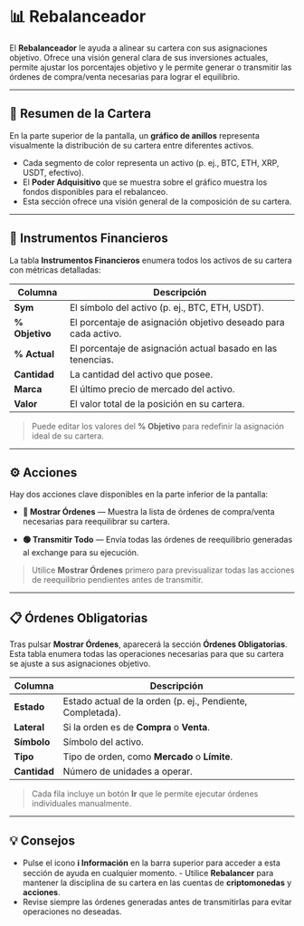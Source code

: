 # 📊 Rebalanceador

El **Rebalanceador** le ayuda a alinear su cartera con sus asignaciones objetivo. Ofrece una visión general clara de sus inversiones actuales, permite ajustar los porcentajes objetivo y le permite generar o transmitir las órdenes de compra/venta necesarias para lograr el equilibrio.

---

## 💼 Resumen de la Cartera

En la parte superior de la pantalla, un **gráfico de anillos** representa visualmente la distribución de su cartera entre diferentes activos.

- Cada segmento de color representa un activo (p. ej., BTC, ETH, XRP, USDT, efectivo).
- El **Poder Adquisitivo** que se muestra sobre el gráfico muestra los fondos disponibles para el rebalanceo.
- Esta sección ofrece una visión general de la composición de su cartera.

---

## 🧾 Instrumentos Financieros

La tabla **Instrumentos Financieros** enumera todos los activos de su cartera con métricas detalladas:

| Columna | Descripción |
|--------|-------------|
| **Sym** | El símbolo del activo (p. ej., BTC, ETH, USDT). |
| **% Objetivo** | El porcentaje de asignación objetivo deseado para cada activo. |
| **% Actual** | El porcentaje de asignación actual basado en las tenencias. |
| **Cantidad** | La cantidad del activo que posee. |
| **Marca** | El último precio de mercado del activo. |
| **Valor** | El valor total de la posición en su cartera. |

> Puede editar los valores del **% Objetivo** para redefinir la asignación ideal de su cartera.

---

## ⚙️ Acciones

Hay dos acciones clave disponibles en la parte inferior de la pantalla:

- **🔴 Mostrar Órdenes** — Muestra la lista de órdenes de compra/venta necesarias para reequilibrar su cartera.

- **🟢 Transmitir Todo** — Envía todas las órdenes de reequilibrio generadas al exchange para su ejecución.

> Utilice **Mostrar Órdenes** primero para previsualizar todas las acciones de reequilibrio pendientes antes de transmitir.

---

## 📋 Órdenes Obligatorias

Tras pulsar **Mostrar Órdenes**, aparecerá la sección **Órdenes Obligatorias**. Esta tabla enumera todas las operaciones necesarias para que su cartera se ajuste a sus asignaciones objetivo.

| Columna | Descripción |
|--------|-------------|
| **Estado** | Estado actual de la orden (p. ej., Pendiente, Completada). |
| **Lateral** | Si la orden es de **Compra** o **Venta**. |
| **Símbolo** | Símbolo del activo. |
| **Tipo** | Tipo de orden, como **Mercado** o **Límite**. |
| **Cantidad** | Número de unidades a operar. |

> Cada fila incluye un botón **Ir** que le permite ejecutar órdenes individuales manualmente.

---

## 💡 Consejos

- Pulse el icono **ℹ️ Información** en la barra superior para acceder a esta sección de ayuda en cualquier momento. - Utilice **Rebalancer** para mantener la disciplina de su cartera en las cuentas de **criptomonedas** y **acciones**.
- Revise siempre las órdenes generadas antes de transmitirlas para evitar operaciones no deseadas.